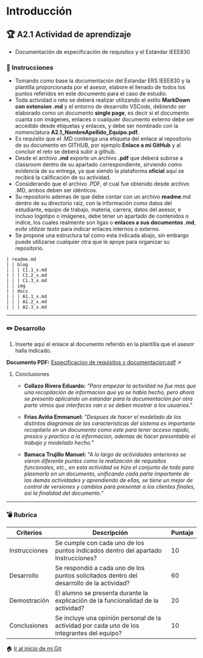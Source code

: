# Introducción

## :trophy: A2.1 Actividad de aprendizaje

- Documentación de especificación de requisitos y el Estándar IEEE830

### :blue_book: Instrucciones

 - Tomando como base la documentación del Estandar ERS IEEE830 y la plantilla proporcionada por el asesor, elabore el llenado de todos los puntos referidos en este documento para el caso de estudio.
 - Toda actividad o reto se deberá realizar utilizando el estilo **MarkDown con extension .md** y el entorno de desarrollo VSCode, debiendo ser elaborado como un documento **single page**, es decir si el documento cuanta con imágenes, enlaces o cualquier documento externo debe ser accedido desde etiquetas y enlaces, y debe ser nombrado con la nomenclatura **A2.1_NombreApellido_Equipo.pdf.**
- Es requisito que el .MD contenga una etiqueta del enlace al repositorio de su documento en GITHUB, por ejemplo **Enlace a mi GitHub** y al concluir el reto se deberá subir a github.
- Desde el archivo **.md** exporte un archivo **.pdf** que deberá subirse a classroom dentro de su apartado correspondiente, sirviendo como evidencia de su entrega, ya que siendo la plataforma **oficial** aquí se recibirá la calificación de su actividad.
- Considerando que el archivo .PDF, el cual fue obtenido desde archivo .MD, ambos deben ser idénticos.
- Su repositorio ademas de que debe contar con un archivo **readme**.md dentro de su directorio raíz, con la información como datos del estudiante, equipo de trabajo, materia, carrera, datos del asesor, e incluso logotipo o imágenes, debe tener un apartado de contenidos o indice, los cuales realmente son ligas o **enlaces a sus documentos .md**, _evite utilizar texto_ para indicar enlaces internos o externo.
- Se propone una estructura tal como esta indicada abajo, sin embargo puede utilizarse cualquier otra que le apoye para organizar su repositorio.

``` 
| readme.md
| | blog
| | | C1.1_x.md
| | | C1.2_x.md
| | | C1.3_x.md
| | img
| | docs
| | | A1.1_x.md
| | | A1.2_x.md
| | | A2.3_x.md
```

___

### :pencil2: Desarrollo

1. Inserte aquí el enlace al documento referido en la plantilla que el asesor halla indicado.

**Documento PDF:** [Especificacion de requisitos y documentacion.pdf](https://github.com/AlexBamaca/AnalisisB/blob/master/extras/PDF/EspecificacionDeRequisitos.docx.pdf) :arrow_upper_right:

1. Conclusiones

   - **Collazo Rivera Eduardo:** _"Para empezar la actividad no fue mas que una recopilación de informacion que ya se habia hecho, pero ahora se presento aplicando un estandar para la documentación por otra parte vimos que interfaces van o se deben mostrar a los usuarios."_

   - **Frias Aviña Emmanuel:** _"Despues de hacer el modelado de los distintos diagramas de las caracteristicas del sistema es importante recopilarlo en un documento como este para tener acceso rapido, presico y practico a la informacion, ademas de hacer presentable el trabajo y modelado hecho."_

   - **Bamaca Trujillo Manuel:** _"A lo largo de actividades anteriores se vieron diferente puntos como la realización de requisitos funcionales, etc., en esta actividad se hizo el conjunto de todo para plasmarlo en un documento, unificando cada parte importante de las demás actividades y aprendiendo de ellas, se tiene un mejor de control de versiones y cambios para presentar a los clientes finales, asi la finalidad del documento."_

___

### :bomb: Rubrica

| Criterios     | Descripción                                                                                  | Puntaje |
| ------------- | -------------------------------------------------------------------------------------------- | ------- |
| Instrucciones | Se cumple con cada uno de los puntos indicados dentro del apartado Instrucciones?            | 10      |  | 5 |
| Desarrollo    | Se respondió a cada uno de los puntos solicitados dentro del desarrollo de la actividad?     | 60      |
| Demostración  | El alumno se presenta durante la explicación de la funcionalidad de la actividad?            | 20      |
| Conclusiones  | Se incluye una opinión personal de la actividad  por cada uno de los integrantes del equipo? | 10      |


:house: [Ir al inicio de mi Git](https://github.com/AlexBamaca/AnalisisB)